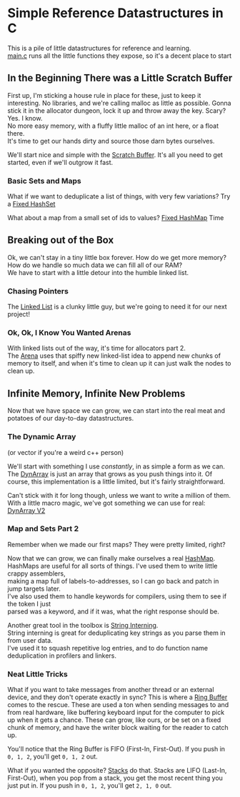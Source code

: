 # Simple Reference Datastructures in C

This is a pile of little datastructures for reference and learning.  
[main.c](main.c) runs all the little functions they expose, so it's a decent place to start

## In the Beginning There was a Little Scratch Buffer

First up, I'm sticking a house rule in place for these, just to keep it interesting.
No libraries, and we're calling malloc as little as possible.
Gonna stick it in the allocator dungeon, lock it up and throw away the key. Scary? Yes. I know.  
No more easy memory, with a fluffy little malloc of an int here, or a float there.  
It's time to get our hands dirty and source those darn bytes ourselves.

We'll start nice and simple with the [Scratch Buffer](allocators/scratch.h).
It's all you need to get started, even if we'll outgrow it fast.

### Basic Sets and Maps
What if we want to deduplicate a list of things, with very few variations?
Try a [Fixed HashSet](maps/fixed_set.h)

What about a map from a small set of ids to values?
[Fixed HashMap](maps/fixed_map.h) Time


## Breaking out of the Box
Ok, we can't stay in a tiny little box forever. How do we get more memory?  
How do we handle so much data we can fill all of our RAM?  
We have to start with a little detour into the humble linked list.  

### Chasing Pointers
The [Linked List](lists/simple_linked_list.h) is a clunky little guy, but we're going to need it for our next project!

### Ok, Ok, I Know You Wanted Arenas
With linked lists out of the way, it's time for allocators part 2.  
The [Arena](allocators/arena.h) uses that spiffy new linked-list idea to append new chunks of memory to itself,
and when it's time to clean up it can just walk the nodes to clean up.

## Infinite Memory, Infinite New Problems
Now that we have space we can grow, we can start into the real meat and potatoes of our day-to-day datastructures.

### The Dynamic Array
(or vector if you're a weird c++ person)

We'll start with something I use *constantly*, in as simple a form as we can.
The [DynArray](lists/simple_dynarray.h) is just an array that grows as you push things into it.
Of course, this implementation is a little limited, but it's fairly straightforward.

Can't stick with it for long though, unless we want to write a million of them.
With a little macro magic, we've got something we can use for real: [DynArray V2](lists/dynarray.h)

### Map and Sets Part 2

Remember when we made our first maps? They were pretty limited, right?  

Now that we can grow, we can finally make ourselves a real [HashMap](maps/growing_map.h).  
HashMaps are useful for all sorts of things. I've used them to write little crappy assemblers,  
making a map full of labels-to-addresses, so I can go back and patch in jump targets later.  
I've also used them to handle keywords for compilers, using them to see if the token I just  
parsed was a keyword, and if it was, what the right response should be.  

Another great tool in the toolbox is [String Interning](maps/intern.h).  
String interning is great for deduplicating key strings as you parse them in from user data.  
I've used it to squash repetitive log entries, and to do function name deduplication in profilers and linkers.

### Neat Little Tricks

What if you want to take messages from another thread or an external device, and they don't operate exactly in sync?
This is where a [Ring Buffer](lists/ring_buffer.h) comes to the rescue.
These are used a ton when sending messages to and from real hardware, like buffering keyboard input for the computer
to pick up when it gets a chance. These can grow, like ours, or be set on a fixed chunk of memory, and have the writer
block waiting for the reader to catch up.

You'll notice that the Ring Buffer is FIFO (First-In, First-Out).
If you push in `0, 1, 2`, you'll get `0, 1, 2` out.

What if you wanted the opposite? [Stacks](lists/stack.h) do that.
Stacks are LIFO (Last-In, First-Out), when you pop from a stack,
you get the most recent thing you just put in.
If you push in `0, 1, 2`, you'll get `2, 1, 0` out.
